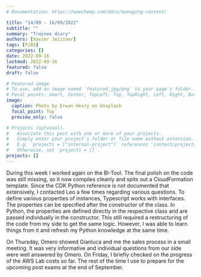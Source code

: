 ```yaml
---
# Documentation: https://wowchemy.com/docs/managing-content/

title: "14/09 - 16/09/2022"
subtitle: ""
summary: "Trainee diary"
authors: [Xavier Jeiziner]
tags: [PiBS]
categories: []
date: 2022-09-16
lastmod: 2022-09-16
featured: false
draft: false

# Featured image
# To use, add an image named `featured.jpg/png` to your page's folder.
# Focal points: Smart, Center, TopLeft, Top, TopRight, Left, Right, BottomLeft, Bottom, BottomRight.
image:
  caption: Photo by Erwan Hesry on Unsplash
  focal_point: Top
  preview_only: false

# Projects (optional).
#   Associate this post with one or more of your projects.
#   Simply enter your project's folder or file name without extension.
#   E.g. `projects = ["internal-project"]` references `content/project/deep-learning/index.md`.
#   Otherwise, set `projects = []`.
projects: []
---
```


During this week I worked again on the BI-Tool. The final polish on the code was still missing, so it now compiles cleanly and spits out a CloudFormation template.
Since the CDK Python reference is not documented that extensively, I contacted Leo a few times regarding various questions.
To define various properties of instances, Typescript works with interfaces. The properties can be specified after the constructor of the class. In Python, the properties are defined directly in the respective class and are passed individually in the constructor. This still required a restructuring of the code from my side to get the same logic. However, I was able to learn things from it and refresh my Python knowledge at the same time.

On Thursday, Omero showed Gianluca and me the sales process in a small meeting. It was very informative and individual questions from our side were well answered by Omero.
On Friday, I briefly checked on the progress of the AWS Lab costs so far. The rest of the time I use to prepare for the upcoming post exams at the end of September.

</p><br>
<p></p>